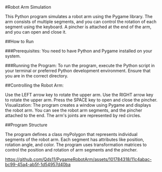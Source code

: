 #Robot Arm Simulation

This Python program simulates a robot arm using the Pygame library. The arm consists of multiple segments, and you can control the rotation of each segment using the keyboard. A pincher is attached at the end of the arm, and you can open and close it.

##How to Run

###Prerequisites: You need to have Python and Pygame installed on your system.

###Running the Program: To run the program, execute the Python script in your terminal or preferred Python development environment. Ensure that you are in the correct directory.


##Controlling the Robot Arm:

Use the LEFT arrow key to rotate the upper arm.
Use the RIGHT arrow key to rotate the upper arm.
Press the SPACE key to open and close the pincher.
Visualization: The program creates a window using Pygame and displays the robot arm. You can see the robot arm segments, and the pincher attached to the end. The arm's joints are represented by red circles.

##Program Structure

The program defines a class myPolygon that represents individual segments of the robot arm. Each segment has attributes like position, rotation angle, and color.
The program uses transformation matrices to control the position and rotation of arm segments and the pincher.


https://github.com/Qds11/PygameRobotArm/assets/101784318/11c4abac-bc99-45a4-ab5f-1d54957d40ba

